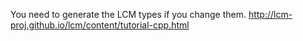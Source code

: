 You need to generate the LCM types if you change them. http://lcm-proj.github.io/lcm/content/tutorial-cpp.html